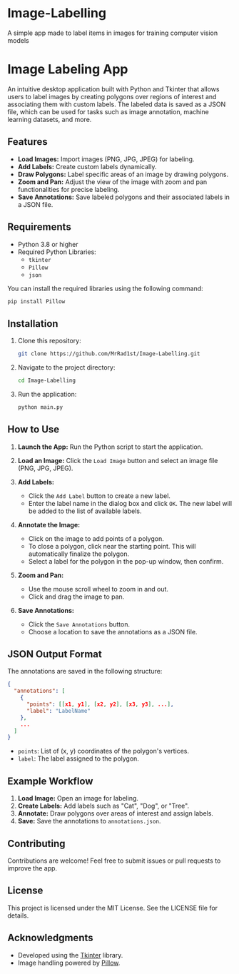 # Image-Labelling
A simple app made to label items in images for training computer vision models


# Image Labeling App

An intuitive desktop application built with Python and Tkinter that allows users to label images by creating polygons over regions of interest and associating them with custom labels. The labeled data is saved as a JSON file, which can be used for tasks such as image annotation, machine learning datasets, and more.

## Features
- **Load Images:** Import images (PNG, JPG, JPEG) for labeling.
- **Add Labels:** Create custom labels dynamically.
- **Draw Polygons:** Label specific areas of an image by drawing polygons.
- **Zoom and Pan:** Adjust the view of the image with zoom and pan functionalities for precise labeling.
- **Save Annotations:** Save labeled polygons and their associated labels in a JSON file.

## Requirements
- Python 3.8 or higher
- Required Python Libraries:
  - `tkinter`
  - `Pillow`
  - `json`

You can install the required libraries using the following command:
```bash
pip install Pillow
```

## Installation
1. Clone this repository:
   ```bash
   git clone https://github.com/MrRad1st/Image-Labelling.git
   ```
2. Navigate to the project directory:
   ```bash
   cd Image-Labelling
   ```
3. Run the application:
   ```bash
   python main.py
   ```

## How to Use
1. **Launch the App:** Run the Python script to start the application.

2. **Load an Image:** Click the `Load Image` button and select an image file (PNG, JPG, JPEG).

3. **Add Labels:**
   - Click the `Add Label` button to create a new label.
   - Enter the label name in the dialog box and click `OK`. The new label will be added to the list of available labels.

4. **Annotate the Image:**
   - Click on the image to add points of a polygon.
   - To close a polygon, click near the starting point. This will automatically finalize the polygon.
   - Select a label for the polygon in the pop-up window, then confirm.

5. **Zoom and Pan:**
   - Use the mouse scroll wheel to zoom in and out.
   - Click and drag the image to pan.

6. **Save Annotations:**
   - Click the `Save Annotations` button.
   - Choose a location to save the annotations as a JSON file.

## JSON Output Format
The annotations are saved in the following structure:
```json
{
  "annotations": [
    {
      "points": [[x1, y1], [x2, y2], [x3, y3], ...],
      "label": "LabelName"
    },
    ...
  ]
}
```
- `points`: List of (x, y) coordinates of the polygon's vertices.
- `label`: The label assigned to the polygon.

## Example Workflow
1. **Load Image:** Open an image for labeling.
2. **Create Labels:** Add labels such as "Cat", "Dog", or "Tree".
3. **Annotate:** Draw polygons over areas of interest and assign labels.
4. **Save:** Save the annotations to `annotations.json`.

## Contributing
Contributions are welcome! Feel free to submit issues or pull requests to improve the app.

## License
This project is licensed under the MIT License. See the LICENSE file for details.

## Acknowledgments
- Developed using the [Tkinter](https://docs.python.org/3/library/tkinter.html) library.
- Image handling powered by [Pillow](https://python-pillow.org/).


